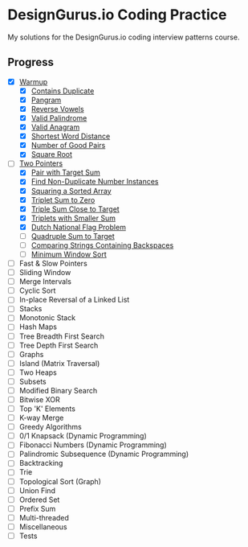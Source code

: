 # DesignGurus.io Coding Practice

My solutions for the DesignGurus.io coding interview patterns course.

## Progress

- [x] [Warmup](problems/01.warmup/)
  - [x] [Contains Duplicate](problems/01.warmup/a.contains.duplicate.py)
  - [x] [Pangram](problems/01.warmup/b.pangram.py)
  - [x] [Reverse Vowels](problems/01.warmup/c.reverse.vowels.py)
  - [x] [Valid Palindrome](problems/01.warmup/d.valid.palindrome.py)
  - [x] [Valid Anagram](problems/01.warmup/e.valid.anagram.py)
  - [x] [Shortest Word Distance](problems/01.warmup/f.shortest.word.distance.py)
  - [x] [Number of Good Pairs](problems/01.warmup/g.number.of.good.pairs.py)
  - [x] [Square Root](problems/01.warmup/h.square.root.py)
- [ ] [Two Pointers](problems/02.two.pointers/)
  - [x] [Pair with Target Sum](problems/02.two.pointers/a.pair.with.target.sum.py)
  - [x] [Find Non-Duplicate Number Instances](problems/02.two.pointers/b.find.non.duplicate.number.instances.py)
  - [x] [Squaring a Sorted Array](problems/02.two.pointers/c.squaring.a.sorted.array.py)
  - [x] [Triplet Sum to Zero](problems/02.two.pointers/d.triplet.sum.to.zero.py)
  - [x] [Triple Sum Close to Target](problems/02.two.pointers/e.triplet.sum.close.to.target.py)
  - [x] [Triplets with Smaller Sum](problems/02.two.pointers/f.triplets.with.smaller.sum.py)
  - [x] [Dutch National Flag Problem](problems/02.two.pointers/g.dutch.national.flag.problem.py)
  - [ ] [Quadruple Sum to Target](problems/02.two.pointers/h.quadruple.sum.to.target.py)
  - [ ] [Comparing Strings Containing Backspaces](problems/02.two.pointers/i.comparing.strings.containing.backspaces.py)
  - [ ] [Minimum Window Sort](problems/02.two.pointers/j.minimum.window.sort.py)
- [ ] Fast & Slow Pointers
- [ ] Sliding Window
- [ ] Merge Intervals
- [ ] Cyclic Sort
- [ ] In-place Reversal of a Linked List
- [ ] Stacks
- [ ] Monotonic Stack
- [ ] Hash Maps
- [ ] Tree Breadth First Search
- [ ] Tree Depth First Search
- [ ] Graphs
- [ ] Island (Matrix Traversal)
- [ ] Two Heaps
- [ ] Subsets
- [ ] Modified Binary Search
- [ ] Bitwise XOR
- [ ] Top 'K' Elements
- [ ] K-way Merge
- [ ] Greedy Algorithms
- [ ] 0/1 Knapsack (Dynamic Programming)
- [ ] Fibonacci Numbers (Dynamic Programming)
- [ ] Palindromic Subsequence (Dynamic Programming)
- [ ] Backtracking
- [ ] Trie
- [ ] Topological Sort (Graph)
- [ ] Union Find
- [ ] Ordered Set
- [ ] Prefix Sum
- [ ] Multi-threaded
- [ ] Miscellaneous
- [ ] Tests
